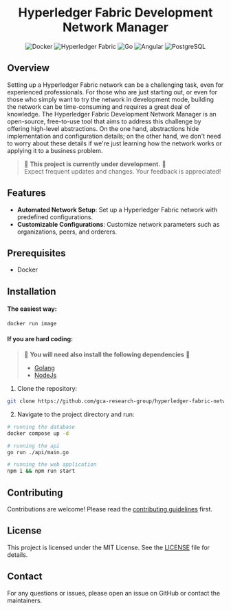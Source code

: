 <h1 align="center">
  Hyperledger Fabric Development Network Manager
  <br>
</h1>

<p align="center">
    <img alt="Docker" src="https://img.shields.io/badge/Docker-2496ED?style=for-the-badge&logo=docker&logoColor=white" />
    <img alt="Hyperledger Fabric" src="https://img.shields.io/badge/Hyperledger_Fabric-2.0-ff69b4?style=for-the-badge&logo=hyperledger&logoColor=white" />
    <img alt="Go" src="https://img.shields.io/badge/Go-00ADD8?style=for-the-badge&logo=go&logoColor=white" />
    <img alt="Angular" src="https://img.shields.io/badge/Angular-20232f?style=for-the-badge&logo=angular&logoColor=red" />
    <img alt="PostgreSQL" src="https://img.shields.io/badge/PostgreSQL-336791?style=for-the-badge&logo=postgresql&logoColor=white" />
</p>

## Overview

Setting up a Hyperledger Fabric network can be a challenging task, even for experienced professionals. For those who are just starting out, or even for those who simply want to try the network in development mode, building the network can be time-consuming and requires a great deal of knowledge. The Hyperledger Fabric Development Network Manager is an open-source, free-to-use tool that aims to address this challenge by offering high-level abstractions. On the one hand, abstractions hide implementation and configuration details; on the other hand, we don't need to worry about these details if we're just learning how the network works or applying it to a business problem.

> 🚧 **This project is currently under development.** 🚧  
> Expect frequent updates and changes. Your feedback is appreciated!

## Features

- **Automated Network Setup**: Set up a Hyperledger Fabric network with predefined configurations.
- **Customizable Configurations**: Customize network parameters such as organizations, peers, and orderers.

## Prerequisites

- Docker

## Installation


#### The easiest way:

```sh
docker run image
```

#### If you are hard coding:
> 🚧 **You will need also install the following dependencies** 🚧  
> - [Golang](https://go.dev/)
> - [NodeJs](https://nodejs.org/en)

1. Clone the repository:

```sh
git clone https://github.com/gca-research-group/hyperledger-fabric-network-manager.git
```
2. Navigate to the project directory and run:
    
```sh
# running the database
docker compose up -d

# running the api
go run ./api/main.go

# running the web application
npm i && npm run start
```

## Contributing

Contributions are welcome! Please read the [contributing guidelines](CONTRIBUTING.md) first.

## License

This project is licensed under the MIT License. See the [LICENSE](LICENSE) file for details.

## Contact

For any questions or issues, please open an issue on GitHub or contact the maintainers.
